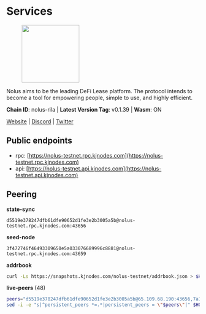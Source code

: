 # Services

<figure><img src="https://raw.githubusercontent.com/kj89/testnet_manuals/main/pingpub/logos/nolus.png" width="150" alt=""><figcaption></figcaption></figure>

Nolus aims to be the leading DeFi Lease platform. The protocol  intends to become a tool for empowering people, simple to use, and highly efficient.

**Chain ID**: nolus-rila | **Latest Version Tag**: v0.1.39 | **Wasm**: ON

[Website](https://www.nolus.io) | [Discord](https://discord.gg/nolus-protocol) | [Twitter](https://twitter.com/NolusProtocol)


## Public endpoints

* rpc: [https://nolus-testnet.rpc.kjnodes.com](https://nolus-testnet.rpc.kjnodes.com)
* api: [https://nolus-testnet.api.kjnodes.com](https://nolus-testnet.api.kjnodes.com)

## Peering

**state-sync**

```text
d5519e378247dfb61dfe90652d1fe3e2b3005a5b@nolus-testnet.rpc.kjnodes.com:43656
```

**seed-node**

```text
3f472746f46493309650e5a033076689996c8881@nolus-testnet.rpc.kjnodes.com:43659
```

**addrbook**
```bash
curl -Ls https://snapshots.kjnodes.com/nolus-testnet/addrbook.json > $HOME/.nolus/config/addrbook.json
```

**live-peers** (48)
```bash
peers="d5519e378247dfb61dfe90652d1fe3e2b3005a5b@65.109.68.190:43656,7a1fc4d1cc0ffec7db6a2a15496136e62561b162@161.97.146.108:26656,5c2a752c9b1952dbed075c56c600c3a79b58c395@195.3.220.135:27016,9a1d174e1983d56fb40f674fe0e19384ece6320d@194.60.201.171:26656,785789b6574c45b8cfefff08344fdfeda345c7e1@135.125.5.34:55666,681ecb99467dd00a586d9499a1002f2829f1a02d@65.109.85.208:29656,da14aa6505a25e9112803058e71742d2fd0880ef@95.165.0.86:36656,67be97f5ef69a4f149fbef7970ba888e5b2c2cff@65.108.231.124:16656,7d595970b5563e6992c0c389120cb0597a61e182@84.46.241.70:26656,bbfbfc4aef3c7cf103a4432e0251b8d9d8b6c485@185.197.195.242:46656,c239fa33713a2fe94790a621d59506570142fe95@84.46.240.253:26656,e0aac09f3de68abf583b0e3994228ee8bd19d1eb@168.119.124.130:45659,9c2841a4edb3afd6292dac393fbe8fe10e5c7f4f@62.141.39.48:37656,b6c8dc38a5dba19a3f10d23b3572065db9265fa3@65.109.85.225:9000,fa75cd5dd243ef9dd40516921994a90ef522c776@85.190.254.14:43656,04a0036ff421f2dd8f46cca1fae9a893624bd868@95.216.14.72:29656,ded71439b5a7e377ee272ea7bc3ba132374aa6df@167.86.96.173:27656,98f1c8de34db535585bfa390151b1d2ab323dc31@167.86.99.207:26656,d31acf73c9b1ecf3e7ed78ab2819c3ab40850db0@135.181.116.109:29886,c2c7344a10a39040592a8aa156ef9da17700d9a2@45.84.0.252:26656,535ca6f6a016261b66ea32c693be35cc3c209414@185.217.125.35:26656,1d397a537b40dc0aa7165fa98f80ee0a67473af9@84.46.240.250:26656,65402fb046f166296bff51c6a567c3dc4de98aef@65.109.191.115:26656,43b2582d9f63b46df12879729e8d3d1daa899ef4@144.126.154.230:26656,18ead126cc62f5aee200a8322b5c97fca6d05880@173.212.194.45:26656,a8ca4d42bac56977ca9eb085e945228e48ebd333@84.46.241.42:26656,6cb8e63bf00d37399454ab24b6cf316062b90117@199.175.98.110:36656,e1a8942691517551dc10deed7f6aa6e1215be774@42.117.136.211:26656,65197f1840b325993db1473756d5c164900e876c@84.46.240.254:26656,0a507a8e774c22e32c91641ce732f29d79dd45a3@146.190.98.207:26656,24bba2053533b3c4b7ee1bc1e8b5bcd36c05944a@84.46.241.40:26656,f09a8ba06a00d1edc517995040313732f94c2b56@95.214.55.155:18656,60c57c5b7215c84260249768cf66ae550142af9f@141.98.169.25:26656,66a81705eb9a8ec9c12726acbd82366ed0143724@79.137.248.243:26656,85c5ef9ff695574abdf1ab38fb1196bc6482aec5@89.252.21.37:26656,1bf5b4d8d367cb765bdeb888e13c8bb2cfcdd653@84.46.240.249:26656,58d7fc67e12548f3f1ddda3bbe6000ae3d9d638c@85.10.198.169:13656,8b0b427b4567a7a66f05fab1146ee97b52ad7958@93.189.30.119:26656,89aaf76a23b16bd57a1982e7b304fd998a49942a@65.109.85.226:9000,8638d61b59d2861f23d2be150b9706fad7cf5039@176.124.220.206:26656,81ff6924175ccca5d1f09cb5d999f0e64852ccea@188.163.121.216:26656,a26e8c5f25b2ec527c42e6f35d29dff75380baa2@185.231.207.96:37656,a22a19ebf703a1f4a79e0a5ecbec1b7c1fcf832e@5.252.21.211:26656,647c0cefcd470b6d92b03b3511a0a4defe2a30dd@135.181.208.169:31656,12bf992051cf4d06ccc0cd94c6b0b273441630e6@27.79.203.173:26656,7f8b4221fca509b6a5b58ed0736f3cd7bd57e8c4@149.102.140.248:60656,b96e0a4d8d77030d664884a8c06f906acb04cf51@185.229.224.158:35656,d31aa52382bde6978fd1e6dd65496847d0be5a12@147.182.220.109:26656"
sed -i -e "s|^persistent_peers *=.*|persistent_peers = \"$peers\"|" $HOME/.nolus/config/config.toml
```
